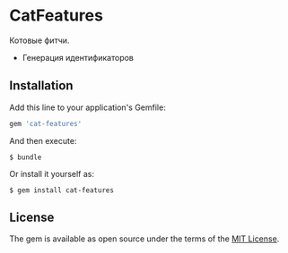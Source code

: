 # CatFeatures

Котовые фитчи.
- Генерация идентификаторов

## Installation

Add this line to your application's Gemfile:

```ruby
gem 'cat-features'
```

And then execute:

    $ bundle

Or install it yourself as:

    $ gem install cat-features

## License

The gem is available as open source under the terms of the [MIT License](http://opensource.org/licenses/MIT).
